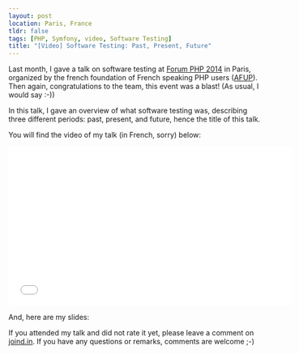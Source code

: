 ```yaml
---
layout: post
location: Paris, France
tldr: false
tags: [PHP, Symfony, video, Software Testing]
title: "[Video] Software Testing: Past, Present, Future"
---
```


Last month, I gave a talk on software testing at [Forum PHP
2014](http://afup.org/pages/forumphp2014/) in Paris, organized by the french
foundation of French speaking PHP users
([AFUP](http://www.afup.org/pages/site/)). Then again, congratulations to the
team, this event was a blast! (As usual, I would say :-))

In this talk, I gave an overview of what software testing was, describing three
different periods: past, present, and future, hence the title of this talk.

You will find the video of my talk (in French, sorry) below:

<div class="video-container">
  <center>
    <iframe width="560" height="315" src="//www.youtube.com/embed/UNSJI4jsmCc" frameborder="0" allowfullscreen></iframe>
  </center>
</div>
<p></p>

And, here are my slides:

<script async class="speakerdeck-embed" data-id="078b9d803cd6013218882e672ff93e89" data-ratio="1.29456384323641" src="//speakerdeck.com/assets/embed.js"></script>
<p></p>

If you attended my talk and did not rate it yet, please leave a comment on
[joind.in](https://joind.in/11953). If you have any questions or remarks,
comments are welcome ;-)
